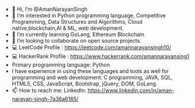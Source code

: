 - 👋 Hi, I’m @AmanNarayanSingh
- 👀 I’m interested in Python programming language, Competitive Programming, Data Structures and Algorithms, Cloud native,blockchain,AI & ML, web development.
- 🌱 I’m currently learning GoLang, Ethereum Blockchain
- 💞️ I’m looking to collaborate on open source projects.
- 💻 LeetCode Profile : https://leetcode.com/amannarayansingh10/
- 💻 HackerRank Profile : https://www.hackerrank.com/amannarayansing1
- Primary programming language: Python 
- I have experience in using these languages and tools as well for programming and web development: C programming, JAVA, SQL, HTML5, CSS, JavaScript, Bootstrap, jQuery,                                                                                                     DOM, GoLang.
- 📫 How to reach me: LinkedIn: https://www.linkedin.com/in/aman-narayan-singh-7a36a6165/

<!---
AmanNarayanSingh/AmanNarayanSingh is a ✨ special ✨ repository because its `README.md` (this file) appears on your GitHub profile.
You can click the Preview link to take a look at your changes.
--->
